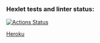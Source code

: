 ### Hexlet tests and linter status:
[![Actions Status](https://github.com/Tsogoeva/frontend-project-lvl4/workflows/hexlet-check/badge.svg)](https://github.com/Tsogoeva/frontend-project-lvl4/actions)

[Heroku](https://frozen-plains-69754.herokuapp.com/)
